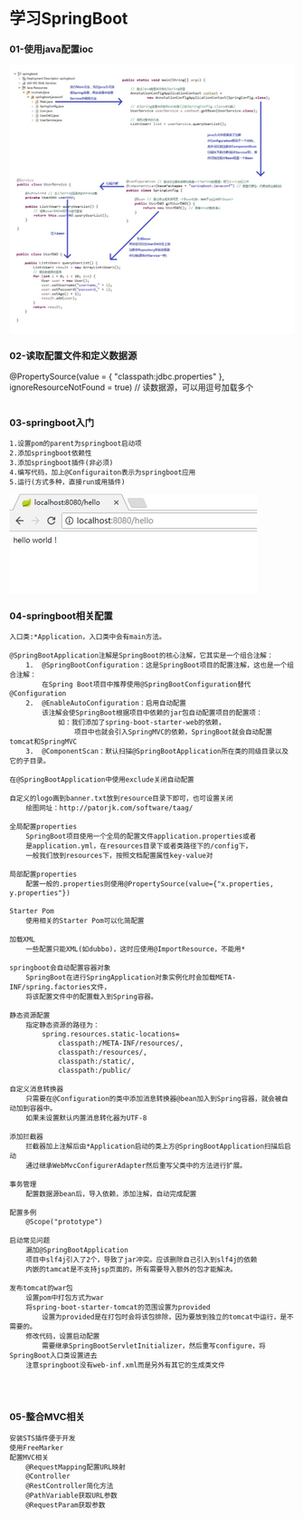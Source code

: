 # 学习SpringBoot

### 01-使用java配置ioc
![img](https://github.com/luguanxing/JavaWeb-Study/blob/master/SpringBoot/01-%E4%BD%BF%E7%94%A8java%E9%85%8D%E7%BD%AEioc/ioc.jpg?raw=true)

### 02-读取配置文件和定义数据源
@PropertySource(value = { "classpath:jdbc.properties" }, ignoreResourceNotFound = true) // 读数据源，可以用逗号加载多个
<br><br>

### 03-springboot入门
```
1.设置pom的parent为springboot启动项
2.添加springboot依赖性
3.添加springboot插件(非必须)
4.编写代码，加上@Configuraiton表示为springboot应用
5.运行(方式多种，直接run或用插件)
```
![img](https://github.com/luguanxing/JavaWeb-Study/blob/master/SpringBoot/03-springboot%E5%85%A5%E9%97%A8/hello.jpg?raw=true)

### 04-springboot相关配置
```
入口类:*Application，入口类中会有main方法。

@SpringBootApplication注解是SpringBoot的核心注解，它其实是一个组合注解：
	1.	@SpringBootConfiguration：这是SpringBoot项目的配置注解，这也是一个组合注解：
		在Spring Boot项目中推荐使用@SpringBootConfiguration替代@Configuration
	2.	@EnableAutoConfiguration：启用自动配置
		该注解会使SpringBoot根据项目中依赖的jar包自动配置项目的配置项：
			如：我们添加了spring-boot-starter-web的依赖，
				项目中也就会引入SpringMVC的依赖，SpringBoot就会自动配置tomcat和SpringMVC
	3.	@ComponentScan：默认扫描@SpringBootApplication所在类的同级目录以及它的子目录。
	
在@SpringBootApplication中使用exclude关闭自动配置

自定义的logo画到banner.txt放到resource目录下即可，也可设置关闭
	绘图网址：http://patorjk.com/software/taag/
	
全局配置properties
	SpringBoot项目使用一个全局的配置文件application.properties或者
	是application.yml，在resources目录下或者类路径下的/config下，
	一般我们放到resources下，按照文档配置属性key-value对
	
局部配置properties
	配置一般的.properties则使用@PropertySource(value={"x.properties, y.properties"})

Starter Pom
	使用相关的Starter Pom可以化简配置
	
加载XML
	一些配置只能XML(如dubbo)，这时应使用@ImportResource，不能用*
	
springboot会自动配置容器对象
	SpringBoot在进行SpringApplication对象实例化时会加载META-INF/spring.factories文件，
	将该配置文件中的配置载入到Spring容器。

静态资源配置
	指定静态资源的路径为：
		spring.resources.static-locations=
			classpath:/META-INF/resources/,
			classpath:/resources/,
			classpath:/static/,
			classpath:/public/

自定义消息转换器
	只需要在@Configuration的类中添加消息转换器@bean加入到Spring容器，就会被自动加到容器中。
	如果未设置默认内置消息转化器为UTF-8

添加拦截器
	拦截器加上注解后由*Application启动的类上方@SpringBootApplication扫描后启动
	通过继承WebMvcConfigurerAdapter然后重写父类中的方法进行扩展。

事务管理
	配置数据源bean后，导入依赖，添加注解，自动完成配置
	
配置多例
	@Scope("prototype")
	
启动常见问题
	漏加@SpringBootApplication
	项目中slf4j引入了2个，导致了jar冲突。应该删除自己引入到slf4j的依赖
	内嵌的tamcat是不支持jsp页面的，所有需要导入额外的包才能解决。

发布tomcat的war包
	设置pom中打包方式为war
	将spring-boot-starter-tomcat的范围设置为provided
		设置为provided是在打包时会将该包排除，因为要放到独立的tomcat中运行，是不需要的。
	修改代码，设置启动配置
		需要继承SpringBootServletInitializer，然后重写configure，将SpringBoot入口类设置进去
	注意springboot没有web-inf.xml而是另外有其它的生成类文件
```
<br><br>

### 05-整合MVC相关
```
安装STS插件便于开发
使用FreeMarker
配置MVC相关
	@RequestMapping配置URL映射
	@Controller
	@RestController简化方法
	@PathVariable获取URL参数
	@RequestParam获取参数
```
